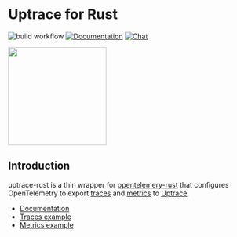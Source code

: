 # Uptrace for Rust

![build workflow](https://github.com/uptrace/uptrace-rust/actions/workflows/build.yml/badge.svg)
[![Documentation](https://img.shields.io/badge/uptrace-documentation-informational)](https://uptrace.dev/get/opentelemetry-rust.html)
[![Chat](https://img.shields.io/badge/-telegram-red?color=white&logo=telegram&logoColor=black)](https://t.me/uptrace)

<a href="https://uptrace.dev/get/opentelemetry-rust.html">
  <img src="https://uptrace.dev/get/devicon/rust-plain.svg" height="200px" />
</a>

## Introduction

uptrace-rust is a thin wrapper for
[opentelemery-rust](https://github.com/open-telemetry/opentelemetry-rust) that configures
OpenTelemetry to export [traces](https://uptrace.dev/opentelemetry/distributed-tracing.html) and
[metrics](https://uptrace.dev/opentelemetry/metrics.html) to [Uptrace](https://uptrace.dev/).

- [Documentation](https://uptrace.dev/get/opentelemetry-rust.html)
- [Traces example](examples/otlp-traces)
- [Metrics example](examples/otlp-traces)
